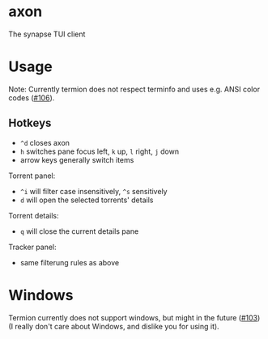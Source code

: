 # axon
The synapse TUI client


# Usage
Note: Currently termion does not respect terminfo and uses e.g. ANSI color codes ([#106](https://github.com/ticki/termion/issues/106)).

## Hotkeys
- `^d` closes axon
- `h` switches pane focus left, `k` up, `l` right, `j` down
- arrow keys generally switch items

Torrent panel:
- `^i` will filter case insensitively, `^s` sensitively
- `d` will open the selected torrents' details

Torrent details:
- `q` will close the current details pane

Tracker panel:
- same filterung rules as above


# Windows
Termion currently does not support windows, but might in the future ([#103](https://github.com/ticki/termion/issues/103)) (I really don't care about Windows, and dislike you for using it).
